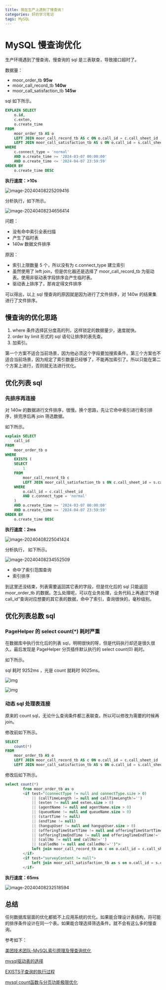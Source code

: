 ```yaml
---
title: 我在生产上遇到了慢查询！
categories: 好的学习笔记
tags: MySQL
---
```




# MySQL 慢查询优化

生产环境遇到了慢查询，慢查询的 sql 是三表联查，导致接口超时了。

数据量：

* moor_order_tb  **95w**
* moor_call_record_tb **140w**
* moor_call_satisfaction_tb **145w**



sql 如下所示。

~~~sql
EXPLAIN SELECT
	o.id,
	c.exten,
	o.create_time
FROM
	moor_order_tb AS o
	LEFT JOIN moor_call_record_tb AS c ON o.call_id = c.call_sheet_id
	LEFT JOIN moor_call_satisfaction_tb AS s ON o.call_id = s.call_sheet_id 
WHERE
	c.connect_type = 'normal'
    AND o.create_time >= '2024-03-07 00:00:00' 
	AND o.create_time <= '2024-04-07 23:59:59' 
ORDER BY
	o.create_time DESC
~~~



**执行速度：>10s**

![image-20240408225209416](https://note-1305755407.cos.ap-nanjing.myqcloud.com/note/image-20240408225209416.png)



分析执行，如下所示。

![image-20240408234656414](https://note-1305755407.cos.ap-nanjing.myqcloud.com/note/image-20240408234656414.png)

问题：

* 没有命中索引全表扫描
* 产生了临时表
* 140w 数据文件排序



原因：

* 索引上限数量 5 个，所以没有为 c.connect_type 建立索引
* 虽然使用了 left join，但是优化器还是选择了 moor_call_record_tb 为驱动表。使用非驱动表字段排序会产生临时表。
* 驱动表上排序了，那肯定得文件排序

可以得出，以上 sql 慢查询的原因就是因为进行了文件排序，对 140w 的结果集进行了文件排序。



## 慢查询的优化思路

1. where 条件选择区分度高的列，这样锁定的数据量少，速度就快。
2. order by limit 形式的 sql 语句让排序的表先查。
3. 加索引。



第一个方案不适合当前场景，因为他必须这个字段要加搜索条件。第三个方案也不适合当前场景，因为规定了索引数量已经够了，不能再加索引了。所以只能在第二个方案上进行，否则就无法进行优化。



## 优化列表 sql

### 先排序再连接

对 140w 的数据进行文件排序，很慢。换个思路，先让它命中索引进行索引排序，排完序后再 join 筛选数据。

如下所示。

~~~sql
explain SELECT
	call_id 
FROM
	moor_order_tb o 
WHERE
	EXISTS (
	SELECT
		1 
	FROM
		moor_call_record_tb c
		LEFT JOIN moor_call_satisfaction_tb s ON c.call_sheet_id = s.call_sheet_id 
	WHERE
		o.call_id = c.call_sheet_id 
		AND c.connect_type = 'normal' 
	)
	AND o.create_time >= '2024-03-07 00:00:00' 
	AND o.create_time <= '2024-04-07 23:59:59' 
ORDER BY
	o.create_time DESC
~~~



**执行速度：2ms**

![image-20240408225041424](https://note-1305755407.cos.ap-nanjing.myqcloud.com/note/image-20240408225041424.png)



分析执行， 如下所示。

![image-20240408234552509](https://note-1305755407.cos.ap-nanjing.myqcloud.com/note/image-20240408234552509.png)

* 命中了索引范围查询
* 索引排序



到这里还没结束，列表需要返回其它表的字段，但是优化后的 sql 只能返回 moor_order_tb 的数据。怎么处理呢，可以在业务处理，业务代码上再通过“外键call_id”查询对应想要的其它表的数据，命中了索引，查询很快的，毫秒级别。



## 优化列表总数 sql

### PageHelper 的 select count(*) 耗时严重

在数据库中执行优化后的列表 sql，明明很快的呀，但是代码执行却还是很久很久。最后发现是 PageHelper 分页插件默认执行的 select count(0) 耗时。

如下所示。

sql 耗时 9252ms ，光是 count 就耗时 9025ms。

![img](https://note-1305755407.cos.ap-nanjing.myqcloud.com/note/%25E4%25BC%2581%25E4%25B8%259A%25E5%25BE%25AE%25E4%25BF%25A1%25E6%2588%25AA%25E5%259B%25BE_1712545797923.png)



![img](https://note-1305755407.cos.ap-nanjing.myqcloud.com/note/%25E4%25BC%2581%25E4%25B8%259A%25E5%25BE%25AE%25E4%25BF%25A1%25E6%2588%25AA%25E5%259B%25BE_17125492521346.png)



### 动态 sql 处理表连接

原来的 count sql，无论什么查询条件都三表联查。所以可以修改为需要的时候再 join。

修改前如下所示。

~~~sql
SELECT
	count(*) 
FROM
	moor_order_tb AS o
	LEFT JOIN moor_call_record_tb AS c ON o.call_id = c.call_sheet_id
	LEFT JOIN moor_call_satisfaction_tb AS s ON o.call_id = s.call_sheet_id
~~~



修改后如下所示。

~~~sql
select count(*)
        from moor_order_tb as o
        <if test="(connectType != null and connectType.size > 0)
            || (callTimeLength != null and callTimeLength!='')
            || (exten != null and exten.size > 0)
            || (agentName != null and agentName.size > 0)
            || (queueName != null and queueName.size > 0)
            || (startTime != null)
            || (endTime != null)
            || (hangupUser != null and hangupUser.size > 0)
            || (offeringTimeStartTime != null and offeringTimeStartTime!='')
            || (offeringTimeEndTime != null and offeringTimeEndTime!='')
            || (callNo != null and callNo!='')
            || (calledNo != null and calledNo!='')">
            left join moor_call_record_tb as c on o.call_id = c.call_sheet_id
        </if>
        <if test="surveyContent != null">
            left join moor_call_satisfaction_tb as s on o.call_id = s.call_sheet_id
        </if>
~~~



**执行速度：65ms**

![image-20240408232518594](https://note-1305755407.cos.ap-nanjing.myqcloud.com/note/image-20240408232518594.png)



## 总结

任何数据库层面的优化都抵不上应用系统的优化。如果能合理设计表结构，将可能的排序条件设计在同一个表。如果能合理选择筛选条件。就不会有这么多的慢查询。



参考如下：

[美团技术团队-MySQL索引原理及慢查询优化](https://tech.meituan.com/2014/06/30/mysql-index.html)

[mysql驱动表的选择](https://blog.csdn.net/u013065023/article/details/54964275)

[EXISTS子查询的执行过程](https://juejin.cn/s/%E7%AE%80%E8%BF%B0EXISTS%E5%AD%90%E6%9F%A5%E8%AF%A2%E7%9A%84%E6%89%A7%E8%A1%8C%E8%BF%87%E7%A8%8B)

[mysql count函数与分页功能极限优化](https://learnku.com/articles/53559)

